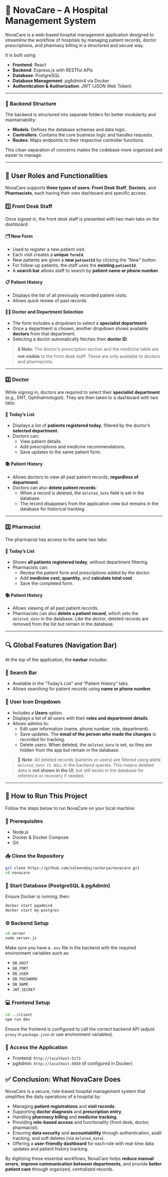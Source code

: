 # 🏥 NovaCare – A Hospital Management System

NovaCare is a web-based hospital management application designed to streamline the workflow of hospitals by managing patient records, doctor prescriptions, and pharmacy billing in a structured and secure way.

It is built using:

- **Frontend**: React
- **Backend**: Express.js with RESTful APIs
- **Database**: PostgreSQL
- **Database Management**: pgAdmin4 via Docker
- **Authentication & Authorization**: JWT (JSON Web Token)

---
### 📁 Backend Structure

The backend is structured into separate folders for better modularity and maintainability:

- **Models**: Defines the database schemas and data logic.
- **Controllers**: Contains the core business logic and handles requests.
- **Routes**: Maps endpoints to their respective controller functions.

This clean separation of concerns makes the codebase more organized and easier to manage.

---

## 👥 User Roles and Functionalities

NovaCare supports **three types of users**: **Front Desk Staff**, **Doctors**, and **Pharmacists**, each having their own dashboard and specific access.

### 1️⃣ Front Desk Staff

Once signed in, the front desk staff is presented with two main tabs on the dashboard:

#### 🗂️ New Form
- Used to register a new patient visit.
- Each visit creates a **unique `formId`**.
- New patients are given a **new `patientId`** by clicking the "New" button.
- For follow-up patients, the staff uses the **existing `patientId`**.
- A **search bar** allows staff to search by **patient name or phone number**.

#### 📋 Patient History
- Displays the list of all previously recorded patient visits.
- Allows quick review of past records.

#### 👨‍⚕️ Doctor and Department Selection
- The form includes a dropdown to select a **specialist department**.
- Once a department is chosen, another dropdown shows available **doctors** from that department.
- Selecting a doctor automatically fetches their **doctor ID**.

> 🔒 **Note**: The doctor’s prescription section and the medicine table are **not visible** to the front desk staff. These are only available to doctors and pharmacists.

---

### 2️⃣ Doctor

While signing in, doctors are required to select their **specialist department** (e.g., ENT, Ophthalmologist). They are then taken to a dashboard with two tabs:

#### 📅 Today’s List
- Displays a list of **patients registered today**, filtered by the doctor’s **selected department**.
- Doctors can:
  - View patient details.
  - Add prescriptions and medicine recommendations.
  - Save updates to the same patient form.

#### 📚 Patient History
- Allows doctors to view all past patient records, **regardless of department**.
- Doctors can also **delete patient records**:
  - When a record is deleted, the `deleted_date` field is set in the database.
  - The record disappears from the application view but remains in the database for historical tracking.

---

### 3️⃣ Pharmacist

The pharmacist has access to the same two tabs:

#### 📅 Today’s List
- Shows **all patients registered today**, without department filtering.
- Pharmacists can:
  - Review the patient form and prescriptions added by the doctor.
  - Add **medicine cost, quantity**, and **calculate total cost**.
  - Save the completed form.

#### 📚 Patient History
- Allows viewing of all past patient records.
- Pharmacists can also **delete a patient record**, which sets the `deleted_date` in the database. Like the doctor, deleted records are removed from the list but remain in the database.

---

## 🔍 Global Features (Navigation Bar)

At the top of the application, the **navbar** includes:

### 🔎 Search Bar
- Available in the “Today’s List” and “Patient History” tabs.
- Allows searching for patient records using **name or phone number**.

### 👤 User Icon Dropdown
- Includes a **Users** option.
- Displays a list of all users with their **roles and department details**.
- Allows admins to:
  - Edit user information (name, phone number, role, department).
  - Save updates. The **email of the person who made the changes** is recorded for tracking.
  - Delete users. When deleted, the `deleted_date` is set, so they are hidden from the app but remain in the database.

> 🔎 **Note**: All deleted records (patients or users) are filtered using `WHERE deleted_date IS NULL` in the backend queries. This means deleted data is **not shown in the UI**, but still exists in the database for reference or recovery if needed.

---
## 🚀 How to Run This Project

Follow the steps below to run NovaCare on your local machine:

### 🔧 Prerequisites
- Node.js
- Docker & Docker Compose
- Git

### 📥 Clone the Repository
```bash
git clone https://github.com/saleenabajracharya/novacare.git
cd novacare
```

### 🐳 Start Database (PostgreSQL & pgAdmin)
Ensure Docker is running, then:
```bash
docker start pgadmin4
docker start my-postgres
```

### ⚙️ Backend Setup
```bash
cd server
node server.js
```
Make sure you have a `.env` file in the backend with the required environment variables such as:
- `DB_HOST`
- `DB_PORT`
- `DB_USER`
- `DB_PASSWORD`
- `DB_NAME`
- `JWT_SECRET`

### 💻 Frontend Setup
```bash
cd ../client
npm run dev
```
Ensure the frontend is configured to call the correct backend API (adjust `proxy` in `package.json` or use environment variables).

### 🔗 Access the Application
- Frontend: `http://localhost:5173`
- pgAdmin: `http://localhost:5050` (if configured in Docker)

## ✅ Conclusion: What NovaCare Does

NovaCare is a secure, role-based hospital management system that simplifies the daily operations of a hospital by:

- Managing **patient registrations** and **visit records**.
- Supporting **doctor diagnosis** and **prescription entry**.
- Handling **pharmacy billing** and **medicine tracking**.
- Providing **role-based access** and functionality (front desk, doctor, pharmacist).
- Ensuring **data security** and **accountability** through authentication, audit tracking, and soft deletes (via `deleted_date`).
- Offering a **user-friendly dashboard** for each role with real-time data updates and patient history tracking.

By digitizing these essential workflows, NovaCare helps **reduce manual errors**, **improve communication between departments**, and provide **better patient care** through organized, centralized records.
